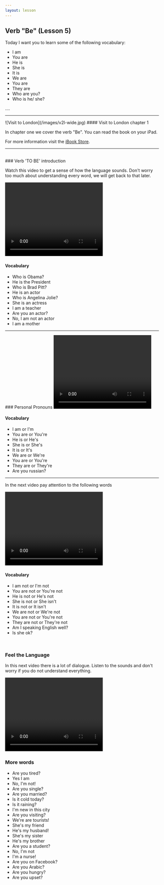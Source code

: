 ```yaml
---
layout: lesson
---
```

## Verb "Be"  (Lesson 5)


Today I want you to learn some of the following vocabulary:

* I am 
* You are 
* He is 
* She is
* It is  
* We are 
* You are 
* They are
* Who are you?
* Who is he/ she?

….

<hr>
![Visit to London](/images/v2l-wide.jpg)
#### Visit to London chapter 1

In chapter one we cover the verb "Be". 
You can read the book on your iPad.

For more information visit the [iBook Store](https://itunes.apple.com/us/book/portuguese-for-travelers/id568515833).

<hr>

<br class="column">
### Verb 'TO BE' introduction

Watch this video to get a sense of how the language sounds. Don't worry too much about understanding every word, we will get back to that later.


<video width="320" height="240" preload="none">
    <source type="video/youtube" src="https://www.youtube.com/watch?v=QXbxESM5wQI" />
</video>

#### Vocabulary
 
* Who is Obama?
* He is the President
* Who is Brad Pitt?
* He is an actor 
* Who is Angelina Jolie?
* She is an actress
* I am a teacher
* Are you an actor?
* No, I am not an actor
* I am a mother 


<hr>
### Personal Pronouns 

<video width="320" height="240" preload="none">
    <source type="video/youtube" src="https://www.youtube.com/watch?v=49fFtDu_I0o" />
</video>

#### Vocabulary

* I am or I'm 
* You are or You're 
* He is or He's 
* She is or She's 
* It is or It's 
* We are or We're
* You are or You're 
* They are or They're 
* Are you russian? 


<hr>

In the next video pay attention to the following words


<video width="320" height="240" preload="none">
    <source type="video/youtube" src="https://www.youtube.com/watch?v=LH57BAO9K88" />
</video>

#### Vocabulary

* I am not or I'm not
* You are not or You're not 
* He is not or He's not
* She is not or She isn't 
* It is not or It isn't 
* We are not or We're not 
* You are not or You're not
* They are not or They're not 
* Am I speaking English well? 
* Is she ok? 



<br class="column">

### Feel the Language

In this next video there is a lot of dialogue. 
Listen to the sounds and don't worry if you do not understand everything.

<video width="320" height="240" preload="none">
    <source type="video/youtube" src="https://www.youtube.com/watch?v=70H-Wwx4B64" />
</video>


<br class="column">

### More words


* Are you tired?
* Yes I am
* No, I'm not! 
* Are you single?
* Are you married? 
* Is it cold today?
* Is it raining?
* I'm new in this city
* Are you visiting?
* We're are tourists!
* She's my friend
* He's my husband!
* She's my sister
* He's my brother
* Are you a student?
* No, I'm not 
* I'm a nurse! 
* Are you on Facebook?
* Are you Arabic?
* Are you hungry?
* Are you upset?





